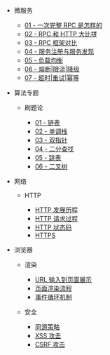 - 微服务

  - [01 - 一次完整 RPC 是怎样的](services/01.md)
  - [02 - RPC 和 HTTP 大比拼](services/02.md)
  - [03 - RPC 框架对比](services/03.md)
  - [04 - 服务注册与服务发现](services/04.md)
  - [05 - 负载均衡](services/05.md)
  - [06 - 熔断|限流|降级](services/06.md)
  - [07 - 超时|重试|幂等](services/07.md)


- 算法专题
  
  - 刷题论

    - [01 - 链表](algo/linked-list.md)
    - [02 - 单调栈](algo/stack.md)
    - [03 - 双指针](algo/two-pointers.md)
    - [04 - 二分查找](algo/binary-search.md)
    - [05 - 跳表](algo/skip-list.md)
    - [06 - 二叉树](algo/tree.md)


- 网络

  - HTTP

    - [HTTP 发展历程](network/history.md)
    - [HTTP 请求过程](network/request-process.md)
    - [HTTP 状态码](network/http-code)
    - [HTTPS](network/https)

- 浏览器

  - 渲染

    - [URL 输入到页面展示](browser/navigation.md)
    - [页面渲染流程](browser/render.md)
    - [事件循环机制](browser/event-loop.md)

  - 安全

    - [同源策略](browser/same-origin.md)
    - [XSS 攻击](browser/xss.md)
    - [CSRF 攻击](browser/csrf.md)

